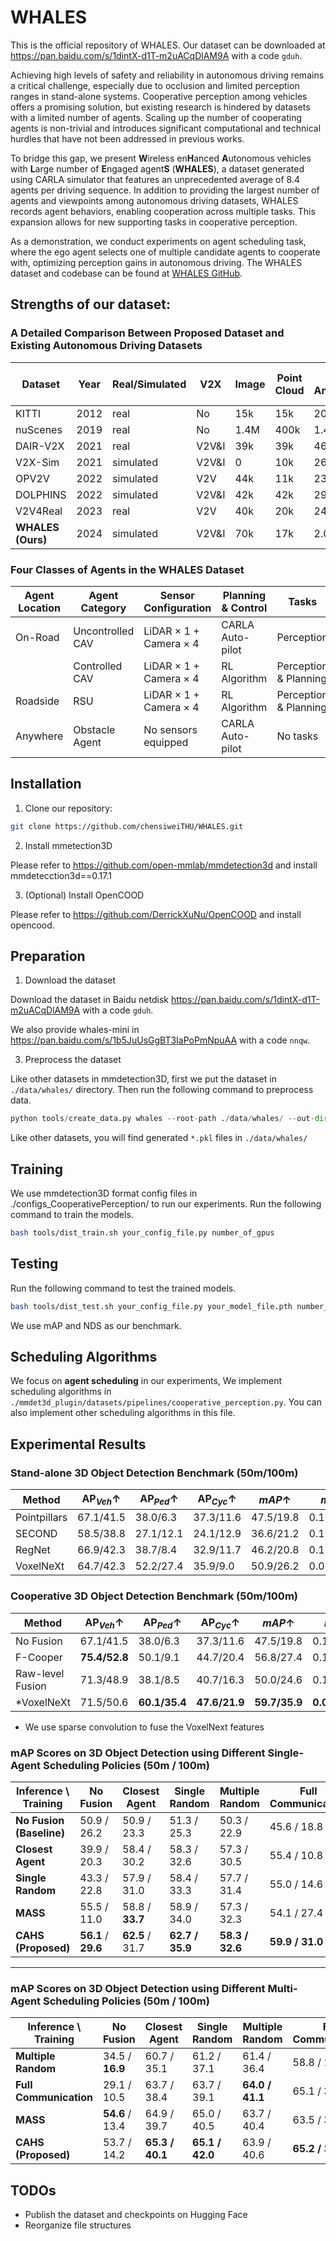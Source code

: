 # WHALES
This is the official repository of WHALES. Our dataset can be downloaded at https://pan.baidu.com/s/1dintX-d1T-m2uACqDlAM9A with a code `gduh`.

Achieving high levels of safety and reliability in autonomous driving remains a critical challenge, especially due to occlusion and limited perception ranges in stand-alone systems. Cooperative perception among vehicles offers a promising solution, but existing research is hindered by datasets with a limited number of agents. Scaling up the number of cooperating agents is non-trivial and introduces significant computational and technical hurdles that have not been addressed in previous works.

To bridge this gap, we present **W**ireless en**H**anced **A**utonomous vehicles with **L**arge number of **E**ngaged agent**S** (**WHALES**), a dataset generated using CARLA simulator that features an unprecedented average of 8.4 agents per driving sequence. In addition to providing the largest number of agents and viewpoints among autonomous driving datasets, WHALES records agent behaviors, enabling cooperation across multiple tasks. This expansion allows for new supporting tasks in cooperative perception.

As a demonstration, we conduct experiments on agent scheduling task, where the ego agent selects one of multiple candidate agents to cooperate with, optimizing perception gains in autonomous driving. The WHALES dataset and codebase can be found at [WHALES GitHub](https://github.com/chensiweiTHU/WHALES).

## Strengths of our dataset:
### A Detailed Comparison Between Proposed Dataset and Existing Autonomous Driving Datasets

| Dataset | Year | Real/Simulated | V2X | Image | Point Cloud | 3D Annotations | Classes | Average No. of Agents |
|---------|------|-----------------|-----|-------|-------------|---------------|---------|-----------------------|
| KITTI | 2012 | real | No | 15k | 15k | 200k | 8 | 1|
| nuScenes | 2019 | real | No | 1.4M | 400k | 1.4M | 23 | 1| 
| DAIR-V2X | 2021 | real | V2V&I | 39k | 39k | 464k | 10 | 2|
| V2X-Sim | 2021 | simulated | V2V&I | 0 | 10k | 26.6k | 2 | 2|
| OPV2V | 2022 | simulated | V2V | 44k | 11k | 230k | 1 | 3|
| DOLPHINS | 2022 | simulated | V2V&I | 42k | 42k | 293k | 3 | 3|
| V2V4Real | 2023 | real | V2V | 40k | 20k | 240k | 5 | 2|
| **WHALES (Ours)** | 2024 | simulated | V2V&I | 70k | 17k | 2.01M | 3 | 8.4|

### Four Classes of Agents in the WHALES Dataset

| Agent Location | Agent Category | Sensor Configuration | Planning & Control | Tasks | Spawning Positions |
|-----------------|----------------|---------------------|---------------------|-------|---------------------|
| On-Road          | Uncontrolled CAV | LiDAR × 1 + Camera × 4 | CARLA Auto-pilot | Perception | Random, deterministic |
|                 | Controlled CAV | LiDAR × 1 + Camera × 4 | RL Algorithm | Perception & Planning | Random, deterministic |
| Roadside         | RSU            | LiDAR × 1 + Camera × 4 | RL Algorithm | Perception & Planning | Static |
| Anywhere         | Obstacle Agent  | No sensors equipped  | CARLA Auto-pilot | No tasks | Random |

## Installation

1. Clone our repository:

```bash
git clone https://github.com/chensiweiTHU/WHALES.git
```

2. Install mmetection3D

Please refer to https://github.com/open-mmlab/mmdetection3d and install mmdetecction3d==0.17.1

3. (Optional) Install OpenCOOD

Please refer to https://github.com/DerrickXuNu/OpenCOOD and install opencood.

## Preparation
1. Download the dataset

Download the dataset in Baidu netdisk https://pan.baidu.com/s/1dintX-d1T-m2uACqDlAM9A with a code `gduh`.

We also provide whales-mini in https://pan.baidu.com/s/1b5JuUsGgBT3IaPoPmNpuAA with a code `nnqw`.
 
3. Preprocess the dataset

Like other datasets in mmdetection3D, first we put the dataset in `./data/whales/` directory.
Then run the following command to preprocess data.

```python
python tools/create_data.py whales --root-path ./data/whales/ --out-dir ./data/whales/ --extra-tag whales
```

Like other datasets, you will find generated `*.pkl` files in `./data/whales/`

## Training

We use mmdetection3D format config files in ./configs_CooperativePerception/ to run our experiments. Run the following command to train the models.

```bash
bash tools/dist_train.sh your_config_file.py number_of_gpus
```
## Testing 

 Run the following command to test the trained models.

```bash
bash tools/dist_test.sh your_config_file.py your_model_file.pth number_of_gpus --eval bbox
```

We use mAP and NDS as our benchmark.

## Scheduling Algorithms

We focus on **agent scheduling** in our experiments, We implement scheduling algorithms in `./mmdet3d_plugin/datasets/pipelines/cooperative_perception.py`. You can also implement other scheduling algorithms in this file.


## Experimental Results

### Stand-alone 3D Object Detection Benchmark (50m/100m)

| Method | $\text{AP}_{Veh}\uparrow$ | $\text{AP}_{Ped}\uparrow$ | $\text{AP}_{Cyc}\uparrow$ | $mAP\uparrow$ | $mATE\downarrow$ | $mASE\downarrow$ | $mAOE\downarrow$ | $mAVE\downarrow$ | $NDS\uparrow$ |
|---------|--------------------------|--------------------------|--------------------------|----------------|-------------------|-------------------|-------------------|-------------------|--------------|
| Pointpillars | 67.1/41.5 | 38.0/6.3 | 37.3/11.6 | 47.5/19.8 | 0.117/0.247 | 0.876/0.880 | 1.069/1.126 | 1.260/1.625 | 33.8/18.6 |
| SECOND | 58.5/38.8 | 27.1/12.1 | 24.1/12.9 | 36.6/21.2 | 0.106/0.156 | 0.875/0.878 | 1.748/1.729 | 1.005/1.256 | 28.5/20.3 |
| RegNet | 66.9/42.3 | 38.7/8.4 | 32.9/11.7 | 46.2/20.8 | 0.119/0.240 | 0.874/0.881 | 1.079/1.158 | 1.231/1.421 | 33.2/19.2 |
| VoxelNeXt | 64.7/42.3 | 52.2/27.4 | 35.9/9.0 | 50.9/26.2 | 0.075/0.142 | 0.877/0.877 | 1.212/1.147 | 1.133/1.348 | 36.0/22.9 |

### Cooperative 3D Object Detection Benchmark (50m/100m)
| Method | $\text{AP}_{Veh}\uparrow$ | $\text{AP}_{Ped}\uparrow$ | $\text{AP}_{Cyc}\uparrow$ | $mAP\uparrow$ | $mATE\downarrow$ | $mASE\downarrow$ | $mAOE\downarrow$ | $mAVE\downarrow$ | $NDS\uparrow$ |
|---------|--------------------------|--------------------------|--------------------------|----------------|-------------------|-------------------|-------------------|-------------------|--------------|
| No Fusion | 67.1/41.5 | 38.0/6.3 | 37.3/11.6 | 47.5/19.8 | 0.117/0.247 | 0.876/0.880 | 1.069/1.126 | 1.260/1.625 | 33.8/18.6 |
| F-Cooper | **75.4/52.8** | 50.1/9.1 | 44.7/20.4 | 56.8/27.4 | 0.117/0.205 | **0.874/0.879** | 1.074/1.206 | 1.358/1.449 | 38.5/22.9 |
| Raw-level Fusion | 71.3/48.9 | 38.1/8.5 | 40.7/16.3 | 50.0/24.6 | 0.135/0.242 | 0.875/0.882 | **1.062/1.242** | 1.308/1.469 | 34.9/21.1 |
| *VoxelNeXt | 71.5/50.6 | **60.1/35.4** | **47.6/21.9** | **59.7/35.9** | **0.085/0.159** | 0.877/0.878 | 1.070/1.204 | 1.262/1.463 | **40.2/27.6** |

* We use sparse convolution to fuse the VoxelNext features

### mAP Scores on 3D Object Detection using Different **Single-Agent Scheduling** Policies (50m / 100m)

| Inference \\ Training | No Fusion | Closest Agent | Single Random | Multiple Random | Full Communication |
|------------------------|-----------|---------------|---------------|-----------------|--------------------|
| **No Fusion (Baseline)** | 50.9 / 26.2 | 50.9 / 23.3 | 51.3 / 25.3 | 50.3 / 22.9 | 45.6 / 18.8 |
| **Closest Agent** | 39.9 / 20.3 | 58.4 / 30.2 | 58.3 / 32.6 | 57.3 / 30.5 | 55.4 / 10.8 |
| **Single Random** | 43.3 / 22.8 | 57.9 / 31.0 | 58.4 / 33.3 | 57.7 / 31.4 | 55.0 / 14.6 |
| **MASS** | 55.5 / 11.0 | 58.8 / **33.7** | 58.9 / 34.0 | 57.3 / 32.3 | 54.1 / 27.4 |
| **CAHS (Proposed)** | **56.1** / **29.6** | **62.5** / 31.7 | **62.7 / 35.9** | **58.3 / 32.6** | **59.9 / 31.0** |

---

### mAP Scores on 3D Object Detection using Different **Multi-Agent Scheduling** Policies (50m / 100m)

| Inference \\ Training | No Fusion | Closest Agent | Single Random | Multiple Random | Full Communication |
|------------------------|-----------|---------------|---------------|-----------------|--------------------|
| **Multiple Random** | 34.5 / **16.9** | 60.7 / 35.1 | 61.2 / 37.1 | 61.4 / 36.4 | 58.8 / 12.9 |
| **Full Communication** | 29.1 / 10.5 | 63.7 / 38.4 | 63.7 / 39.1 | **64.0 / 41.1** | 65.1 / 39.2 |
| **MASS** | **54.6** / 13.4 | 64.9 / 39.7 | 65.0 / 40.5 | 63.7 / 40.4 | 63.5 / 36.4 |
| **CAHS (Proposed)** | 53.7 / 14.2 | **65.3 / 40.1** | **65.1 / 42.0** | 63.9 / 40.6 | **65.2 / 39.2** |

## TODOs
- Publish the dataset and checkpoints on Hugging Face
- Reorganize file structures
